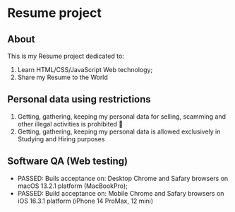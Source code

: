 # Resume project

## About

This is my Resume project dedicated to:

1. Learn HTML/CSS/JavaScript Web technology;
2. Share my Resume to the World

## Personal data using restrictions

1. Getting, gathering, keeping my personal data for selling, scamming and other illegal activities is prohibited 🚫
2. Getting, gathering, keeping my personal data is allowed exclusively in Studying and Hiring purposes

## Software QA (Web testing)

- PASSED: Buils acceptance on: Desktop Chrome and Safary browsers on macOS 13.2.1 platform (MacBookPro);
- PASSED: Build acceptance on: Mobile Chrome and Safary browsers on iOS 16.3.1 platform (iPhone 14 ProMax, 12 mini)
